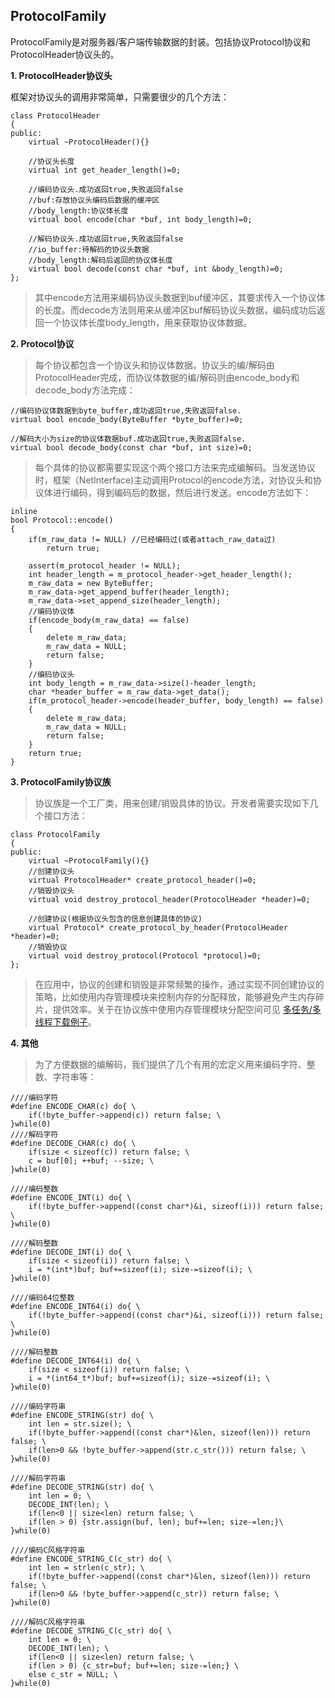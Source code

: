 ## ProtocolFamily ##

ProtocolFamily是对服务器/客户端传输数据的封装。包括协议Protocol协议和ProtocolHeader协议头的。

**1. ProtocolHeader协议头**

框架对协议头的调用非常简单，只需要很少的几个方法：
```
class ProtocolHeader
{
public:
	virtual ~ProtocolHeader(){}
	
	//协议头长度
	virtual int get_header_length()=0;

	//编码协议头.成功返回true,失败返回false
	//buf:存放协议头编码后数据的缓冲区
	//body_length:协议体长度
	virtual bool encode(char *buf, int body_length)=0;

	//解码协议头.成功返回true,失败返回false
	//io_buffer:待解码的协议头数据
	//body_length:解码后返回的协议体长度
	virtual bool decode(const char *buf, int &body_length)=0;
};
```
> 其中encode方法用来编码协议头数据到buf缓冲区，其要求传入一个协议体的长度。而decode方法则用来从缓冲区buf解码协议头数据，编码成功后返回一个协议体长度body\_length，用来获取协议体数据。

**2. Protocol协议**
> 每个协议都包含一个协议头和协议体数据。协议头的编/解码由ProtocolHeader完成，而协议体数据的编/解码则由encode\_body和decode\_body方法完成：
```
//编码协议体数据到byte_buffer,成功返回true,失败返回false.
virtual bool encode_body(ByteBuffer *byte_buffer)=0;

//解码大小为size的协议体数据buf.成功返回true,失败返回false.
virtual bool decode_body(const char *buf, int size)=0;
```
> 每个具体的协议都需要实现这个两个接口方法来完成编解码。当发送协议时，框架（NetInterface)主动调用Protocol的encode方法，对协议头和协议体进行编码，得到编码后的数据，然后进行发送。encode方法如下：
```
inline
bool Protocol::encode()
{
	if(m_raw_data != NULL) //已经编码过(或者attach_raw_data过)
		return true;

	assert(m_protocol_header != NULL);
	int header_length = m_protocol_header->get_header_length();
	m_raw_data = new ByteBuffer;
	m_raw_data->get_append_buffer(header_length);
	m_raw_data->set_append_size(header_length);
	//编码协议体
	if(encode_body(m_raw_data) == false)
	{
		delete m_raw_data;
		m_raw_data = NULL;
		return false;
	}
	//编码协议头
	int body_length = m_raw_data->size()-header_length;
	char *header_buffer = m_raw_data->get_data();
	if(m_protocol_header->encode(header_buffer, body_length) == false)
	{
		delete m_raw_data;
		m_raw_data = NULL;
		return false;
	}
	return true;
}
```

**3. ProtocolFamily协议族**
> 协议族是一个工厂类，用来创建/销毁具体的协议。开发者需要实现如下几个接口方法：
```
class ProtocolFamily
{
public:
	virtual ~ProtocolFamily(){}
	//创建协议头
	virtual ProtocolHeader* create_protocol_header()=0;
	//销毁协议头
	virtual void destroy_protocol_header(ProtocolHeader *header)=0;

	//创建协议(根据协议头包含的信息创建具体的协议)
	virtual Protocol* create_protocol_by_header(ProtocolHeader *header)=0;
	//销毁协议
	virtual void destroy_protocol(Protocol *protocol)=0;
};
```
> 在应用中，协议的创建和销毁是非常频繁的操作，通过实现不同创建协议的策略，比如使用内存管理模块来控制内存的分配释放，能够避免产生内存碎片，提供效率。关于在协议族中使用内存管理模块分配空间可见 [多任务/多线程下载例子](MThreadDownload.md)。

**4. 其他**
> 为了方便数据的编解码，我们提供了几个有用的宏定义用来编码字符、整数、字符串等：
```
////编码字符
#define ENCODE_CHAR(c) do{ \
	if(!byte_buffer->append(c)) return false; \
}while(0)
////解码字符
#define DECODE_CHAR(c) do{ \
	if(size < sizeof(c)) return false; \
	c = buf[0]; ++buf; --size; \
}while(0)

////编码整数
#define ENCODE_INT(i) do{ \
	if(!byte_buffer->append((const char*)&i, sizeof(i))) return false; \
}while(0)

////解码整数
#define DECODE_INT(i) do{ \
	if(size < sizeof(i)) return false; \
	i = *(int*)buf; buf+=sizeof(i); size-=sizeof(i); \
}while(0)

////编码64位整数
#define ENCODE_INT64(i) do{ \
	if(!byte_buffer->append((const char*)&i, sizeof(i))) return false; \
}while(0)

////解码整数
#define DECODE_INT64(i) do{ \
	if(size < sizeof(i)) return false; \
	i = *(int64_t*)buf; buf+=sizeof(i); size-=sizeof(i); \
}while(0)

////编码字符串
#define ENCODE_STRING(str) do{ \
	int len = str.size(); \
	if(!byte_buffer->append((const char*)&len, sizeof(len))) return false; \
	if(len>0 && !byte_buffer->append(str.c_str())) return false; \
}while(0)

////解码字符串
#define DECODE_STRING(str) do{ \
	int len = 0; \
	DECODE_INT(len); \
	if(len<0 || size<len) return false; \
	if(len > 0) {str.assign(buf, len); buf+=len; size-=len;}\
}while(0)

////编码C风格字符串
#define ENCODE_STRING_C(c_str) do{ \
	int len = strlen(c_str); \
	if(!byte_buffer->append((const char*)&len, sizeof(len))) return false; \
	if(len>0 && !byte_buffer->append(c_str)) return false; \
}while(0)

////解码C风格字符串
#define DECODE_STRING_C(c_str) do{ \
	int len = 0; \
	DECODE_INT(len); \
	if(len<0 || size<len) return false; \
	if(len > 0) {c_str=buf; buf+=len; size-=len;} \
	else c_str = NULL; \
}while(0)
```